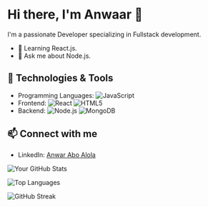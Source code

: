 # Hi there, I'm Anwaar 👋
I'm a passionate Developer specializing in Fullstack development.

- 🌱 Learning React.js.
- 💬 Ask me about Node.js.

## 🔧 Technologies & Tools
- Programming Languages: ![JavaScript](https://img.shields.io/badge/Code-JavaScript-yellow?style=flat&logo=javascript) 
- Frontend: ![React](https://img.shields.io/badge/Frontend-React-blue?style=flat&logo=react) ![HTML5](https://img.shields.io/badge/Frontend-HTML5-orange?style=flat&logo=html5)
- Backend: ![Node.js](https://img.shields.io/badge/Backend-Node.js-green?style=flat&logo=node.js) ![MongoDB](https://img.shields.io/badge/Database-MongoDB-green?style=flat&logo=mongodb)

## 📫 Connect with me
- LinkedIn: [Anwar Abo Alola](www.linkedin.com/in/anwar-abo-alola-6b92742a2)

![Your GitHub Stats](https://github-readme-stats.vercel.app/api?username=Anwar974&show_icons=true&theme=radical)

![Top Languages](https://github-readme-stats.vercel.app/api/top-langs/?username=Anwar974&layout=compact&theme=radical&hide_border=true&langs_count=10)

![GitHub Streak](https://streak-stats.demolab.com/?user=Anwar974&theme=radical&hide_border=true)
